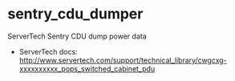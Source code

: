 sentry_cdu_dumper
=================

ServerTech Sentry CDU dump power data

* ServerTech docs: http://www.servertech.com/support/technical_library/cwgcxg-xxxxxxxxxx_pops_switched_cabinet_pdu
